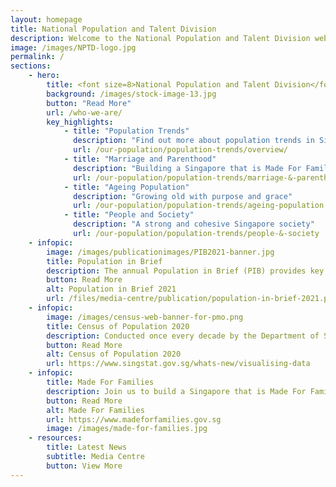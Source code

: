 ```yaml
---
layout: homepage
title: National Population and Talent Division
description: Welcome to the National Population and Talent Division website
image: /images/NPTD-logo.jpg
permalink: /
sections:
    - hero:
        title: <font size=8>National Population and Talent Division</font> 
        background: /images/stock-image-13.jpg
        button: "Read More"
        url: /who-we-are/
        key_highlights:
            - title: "Population Trends"
              description: "Find out more about population trends in Singapore!"
              url: /our-population/population-trends/overview/
            - title: "Marriage and Parenthood"
              description: "Building a Singapore that is Made For Families"
              url: /our-population/population-trends/marriage-&-parenthood
            - title: "Ageing Population"
              description: "Growing old with purpose and grace"
              url: /our-population/population-trends/ageing-population
            - title: "People and Society"
              description: "A strong and cohesive Singapore society"
              url: /our-population/population-trends/people-&-society
    - infopic:
        image: /images/publicationimages/PIB2021-banner.jpg
        title: Population in Brief
        description: The annual Population in Brief (PIB) provides key updates and trends on Singapore's population. The latest PIB is available here. 
        button: Read More
        alt: Population in Brief 2021
        url: /files/media-centre/publication/population-in-brief-2021.pdf
    - infopic:
        image: /images/census-web-banner-for-pmo.png
        title: Census of Population 2020
        description: Conducted once every decade by the Department of Statistics (DOS), the Census is the most comprehensive source of information on population and households, and provides benchmark data for other demographic, economic and social statistics. Census 2020 data is now available on DOS’s website. 
        button: Read More
        alt: Census of Population 2020
        url: https://www.singstat.gov.sg/whats-new/visualising-data
    - infopic:
        title: Made For Families
        description: Join us to build a Singapore that is Made For Families. Click on the link below to find out more and learn about the Government schemes available to support marriage and parenthood! 
        button: Read More
        alt: Made For Families
        url: https://www.madeforfamilies.gov.sg
        image: /images/made-for-families.jpg
    - resources:
        title: Latest News
        subtitle: Media Centre
        button: View More
---
```

